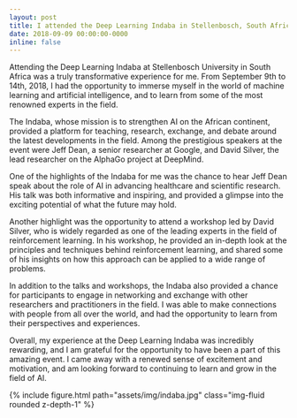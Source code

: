 ```yaml
---
layout: post
title: I attended the Deep Learning Indaba in Stellenbosch, South Africa
date: 2018-09-09 00:00:00-0000
inline: false
---
```


Attending the Deep Learning Indaba at Stellenbosch University in South Africa was a truly transformative experience for me. From September 9th to 14th, 2018, I had the opportunity to immerse myself in the world of machine learning and artificial intelligence, and to learn from some of the most renowned experts in the field.

The Indaba, whose mission is to strengthen AI on the African continent, provided a platform for teaching, research, exchange, and debate around the latest developments in the field. Among the prestigious speakers at the event were Jeff Dean, a senior researcher at Google, and David Silver, the lead researcher on the AlphaGo project at DeepMind.

One of the highlights of the Indaba for me was the chance to hear Jeff Dean speak about the role of AI in advancing healthcare and scientific research. His talk was both informative and inspiring, and provided a glimpse into the exciting potential of what the future may hold.

Another highlight was the opportunity to attend a workshop led by David Silver, who is widely regarded as one of the leading experts in the field of reinforcement learning. In his workshop, he provided an in-depth look at the principles and techniques behind reinforcement learning, and shared some of his insights on how this approach can be applied to a wide range of problems.

In addition to the talks and workshops, the Indaba also provided a chance for participants to engage in networking and exchange with other researchers and practitioners in the field. I was able to make connections with people from all over the world, and had the opportunity to learn from their perspectives and experiences.

Overall, my experience at the Deep Learning Indaba was incredibly rewarding, and I am grateful for the opportunity to have been a part of this amazing event. I came away with a renewed sense of excitement and motivation, and am looking forward to continuing to learn and grow in the field of AI.

{% include figure.html path="assets/img/indaba.jpg" class="img-fluid rounded z-depth-1" %}
